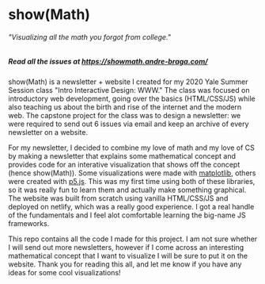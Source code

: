 # show(Math)
###### "Visualizing all the math you forgot from college."
##### Read all the issues at https://showmath.andre-braga.com/

show(Math) is a newsletter + website I created for my 2020 Yale Summer Session class "Intro Interactive Design: WWW." The class was focused on introductory web development, going over the basics (HTML/CSS/JS) while also teaching us about the birth and rise of the internet and the modern web. The capstone project for the class was to design a newsletter: we were required to send out 6 issues via email and keep an archive of every newsletter on a website. 

 For my newsletter, I decided to combine my love of math and my love of CS by making a newsletter that explains some mathematical concept and provides code for an interative visualization that shows off the concept (hence show(Math)). Some visualizations were made with [matplotlib](https://matplotlib.org/), others were created with [p5.js](https://p5js.org/). This was my first time using both of these libraries, so it was really fun to learn them and actually make something graphical. The website was built from scratch using vanilla HTML/CSS/JS and deployed on netlify, which was a really good experience. I got a real handle of the fundamentals and I feel alot comfortable learning the big-name JS frameworks.
 
This repo contains all the code I made for this project. I am not sure whether I will send out more newsletters, however if I come across an interesting mathematical concept that I want to visualize I will be sure to put it on the website. Thank you for reading this all, and let me know if you have any ideas for some cool visualizations! 
